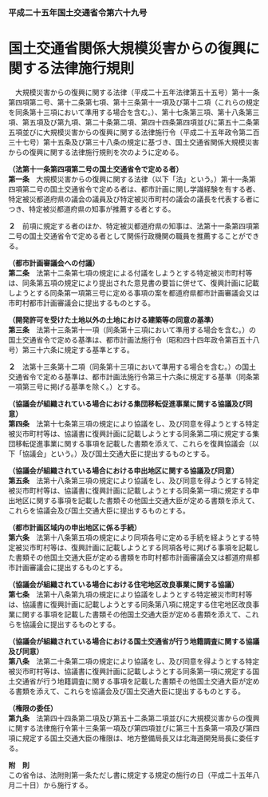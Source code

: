 ### 平成二十五年国土交通省令第六十九号  
# 国土交通省関係大規模災害からの復興に関する法律施行規則  
　大規模災害からの復興に関する法律（平成二十五年法律第五十五号）第十一条第四項第二号、第十二条第七項、第十三条第十一項及び第十二項（これらの規定を同条第十三項において準用する場合を含む。）、第十七条第三項、第十八条第三項、第五項及び第九項、第二十条第二項、第四十四条第四項並びに第五十二条第五項並びに大規模災害からの復興に関する法律施行令（平成二十五年政令第二百三十七号）第十五条及び第三十八条の規定に基づき、国土交通省関係大規模災害からの復興に関する法律施行規則を次のように定める。  
  
**（法第十一条第四項第二号の国土交通省令で定める者）**  
**第一条**　大規模災害からの復興に関する法律（以下「法」という。）第十一条第四項第二号の国土交通省令で定める者は、都市計画に関し学識経験を有する者、特定被災都道府県の議会の議員及び特定被災市町村の議会の議長を代表する者につき、特定被災都道府県の知事が推薦する者とする。  
  
**２**　前項に規定する者のほか、特定被災都道府県の知事は、法第十一条第四項第二号の国土交通省令で定める者として関係行政機関の職員を推薦することができる。  
  
**（都市計画審議会への付議）**  
**第二条**　法第十二条第七項の規定による付議をしようとする特定被災市町村等は、同条第五項の規定により提出された意見書の要旨に併せて、復興計画に記載しようとする同条第一項第三号に定める事項の案を都道府県都市計画審議会又は市町村都市計画審議会に提出するものとする。  
  
**（開発許可を受けた土地以外の土地における建築等の同意の基準）**  
**第三条**　法第十三条第十一項（同条第十三項において準用する場合を含む。）の国土交通省令で定める基準は、都市計画法施行令（昭和四十四年政令第百五十八号）第三十六条に規定する基準とする。  
  
**２**　法第十三条第十二項（同条第十三項において準用する場合を含む。）の国土交通省令で定める基準は、都市計画法施行令第三十六条に規定する基準（同条第一項第三号に掲げる基準を除く。）とする。  
  
**（協議会が組織されている場合における集団移転促進事業に関する協議及び同意）**  
**第四条**　法第十七条第三項の規定により協議をし、及び同意を得ようとする特定被災市町村等は、協議書に復興計画に記載しようとする同条第二項に規定する集団移転促進事業に関する事項を記載した書類を添えて、これらを復興協議会（以下「協議会」という。）及び国土交通大臣に提出するものとする。  
  
**（協議会が組織されている場合における申出地区に関する協議及び同意）**  
**第五条**　法第十八条第三項の規定により協議をし、及び同意を得ようとする特定被災市町村等は、協議書に復興計画に記載しようとする同条第一項に規定する申出地区に関する事項を記載した書類その他国土交通大臣が定める書類を添えて、これらを協議会及び国土交通大臣に提出するものとする。  
  
**（都市計画区域内の申出地区に係る手続）**  
**第六条**　法第十八条第五項の規定により同項各号に定める手続を経ようとする特定被災市町村等は、復興計画に記載しようとする同項各号に掲げる事項を記載した書類その他国土交通大臣が定める書類を市町村都市計画審議会又は都道府県都市計画審議会に提出するものとする。  
  
**（協議会が組織されている場合における住宅地区改良事業に関する協議）**  
**第七条**　法第十八条第九項の規定により協議をしようとする特定被災市町村等は、協議書に復興計画に記載しようとする同条第八項に規定する住宅地区改良事業に関する事項を記載した書類その他国土交通大臣が定める書類を添えて、これらを協議会に提出するものとする。  
  
**（協議会が組織されている場合における国土交通省が行う地籍調査に関する協議及び同意）**  
**第八条**　法第二十条第二項の規定により協議をし、及び同意を得ようとする特定被災市町村等は、協議書に復興計画に記載しようとする同条第一項に規定する国土交通省が行う地籍調査に関する事項を記載した書類その他国土交通大臣が定める書類を添えて、これらを協議会及び国土交通大臣に提出するものとする。  
  
**（権限の委任）**  
**第九条**　法第四十四条第二項及び第五十二条第二項並びに大規模災害からの復興に関する法律施行令第十三条第一項及び第四項並びに第三十五条第一項及び第四項に規定する国土交通大臣の権限は、地方整備局長又は北海道開発局長に委任する。  
  
**附　則**  
この省令は、法附則第一条ただし書に規定する規定の施行の日（平成二十五年八月二十日）から施行する。  
  
